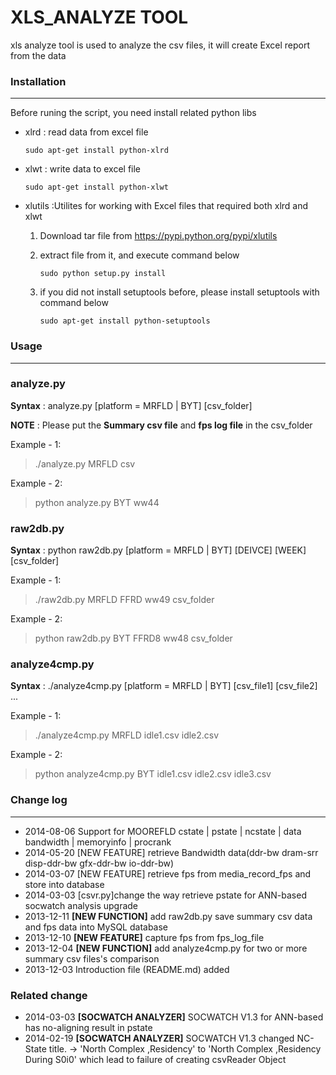 
# XLS_ANALYZE TOOL
xls analyze tool is used to analyze the csv files, it will create Excel report from the data

### Installation
-----------

Before runing the script, you need install related python libs

* xlrd : read data from excel file

    `sudo apt-get install python-xlrd`

* xlwt : write data to excel file

    `sudo apt-get install python-xlwt`

* xlutils :Utilites for working with Excel files that required both xlrd and xlwt

    1. Download tar file from <https://pypi.python.org/pypi/xlutils>

    2. extract file from it, and execute command below

        `sudo python setup.py install`

    3. if you did not install setuptools before, please install setuptools with command below

        `sudo apt-get install python-setuptools`


### Usage

-------------
### analyze.py
**Syntax** : analyze.py [platform = MRFLD | BYT] [csv_folder]

**NOTE** : Please put the **Summary csv file** and **fps log file** in the csv_folder

Example - 1:
> ./analyze.py MRFLD csv

Example - 2:
> python analyze.py BYT ww44

### raw2db.py
**Syntax** : python raw2db.py [platform = MRFLD | BYT] [DEIVCE] [WEEK] [csv_folder]

Example - 1:
> ./raw2db.py MRFLD FFRD ww49 csv_folder

Example - 2:
> python raw2db.py BYT FFRD8 ww48 csv_folder

### analyze4cmp.py
**Syntax** : ./analyze4cmp.py [platform = MRFLD | BYT] [csv_file1] [csv_file2] ...

Example - 1:
> ./analyze4cmp.py MRFLD idle1.csv idle2.csv

Example - 2:
> python analyze4cmp.py BYT idle1.csv idle2.csv idle3.csv


### Change log
-------------
* 2014-08-06 Support for MOOREFLD cstate | pstate | ncstate | data bandwidth | memoryinfo | procrank
* 2014-05-20 [NEW FEATURE] retrieve Bandwidth data(ddr-bw dram-srr disp-ddr-bw gfx-ddr-bw io-ddr-bw)
* 2014-03-07 [NEW FEATURE] retrieve fps from media_record_fps and store into database
* 2014-03-03 [csvr.py]change the way retrieve pstate for ANN-based socwatch analysis upgrade
* 2013-12-11 **[NEW FUNCTION]** add raw2db.py save summary csv data and fps data into MySQL database
* 2013-12-10 **[NEW FEATURE]** capture fps from fps_log_file
* 2013-12-04 **[NEW FUNCTION]** add analyze4cmp.py for two or more summary csv files's comparison
* 2013-12-03 Introduction file (README.md) added

### Related change
* 2014-03-03 **[SOCWATCH ANALYZER]** SOCWATCH V1.3 for ANN-based has no-aligning result in pstate
* 2014-02-19 **[SOCWATCH ANALYZER]** SOCWATCH V1.3 changed NC-State title.
    -> 'North Complex   ,Residency' to 'North Complex   ,Residency During S0i0'
        which lead to failure of creating csvReader Object
